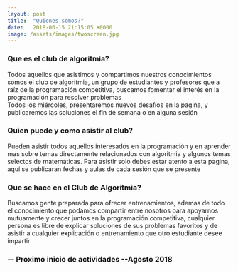 ```yaml
---
layout: post
title:  "Quienes somos?"
date:   2018-06-15 21:15:05 +0000
image: /assets/images/twoscreen.jpg
---
```

### Que es el club de algoritmia?  
Todos aquellos que asistimos y compartimos nuestros conocimientos somos el club de algoritmia, un grupo de estudiantes y profesores que a raíz de la programación competitiva, buscamos fomentar el interés en la programación para resolver problemas  
Todos los miércoles, presentaremos nuevos desafíos en la pagina, y publicaremos las soluciones el fin de semana o en alguna sesión  
### Quien puede y como asistir al club?  
Pueden asistir todos aquellos interesados en la programación y en aprender mas sobre temas directamente relacionados con algoritmia y algunos temas selectos de matemáticas.
Para asistir solo debes estar atento a esta pagina, aquí se publicaran fechas y aulas de cada sesión que se presente  
### Que se hace en el Club de Algoritmia?  
Buscamos gente preparada para ofrecer entrenamientos, ademas de todo el conocimiento que podamos compartir entre nosotros para apoyarnos mutuamente y crecer juntos en la programación competitiva, cualquier persona es libre de explicar soluciones de sus problemas favoritos y de asistir a cualquier explicación o entrenamiento que otro estudiante desee impartir  
### -- Proximo inicio de actividades --Agosto 2018
